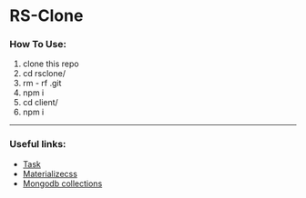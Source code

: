 # RS-Clone

<h3>How To Use:</h3>

<ol>
    <li>clone this repo</li>
    <li>cd rsclone/</li>
    <li>rm - rf .git</li>
    <li>npm i</li>
    <li>cd client/</li>
    <li>npm i</li>
</ol>
<hr>

<h3>Useful links:</h3>
<ul>
    <li>
        <a href="https://github.com/rolling-scopes-school/tasks/blob/master/tasks/rsclone/rsclone.md">Task</a>
    </li>
    <li>
        <a href="https://materializecss.com/">Materializecss</a>
    </li>
    <li>
        <a href="https://cloud.mongodb.com/v2/5fec3f4da61e257899ee9d35#metrics/replicaSet/5fec4039c97c5b29fc5ab5b3/explorer/app/users/find">Mongodb collections</a>
    </li>
</ul>

